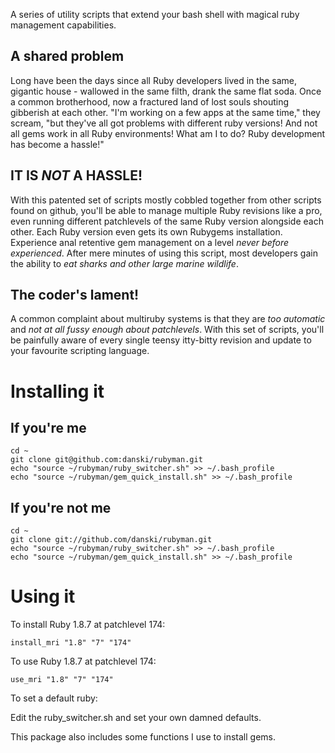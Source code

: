 A series of utility scripts that extend your bash shell with magical ruby management capabilities.

A shared problem
----------------
Long have been the days since all Ruby developers lived in the same, gigantic house - wallowed in the same filth, drank the same flat soda. Once a common brotherhood, now a fractured land of lost souls shouting gibberish at each other. "I'm working on a few apps at the same time," they scream, "but they've all got problems with different ruby versions! And not all gems work in all Ruby environments! What am I to do? Ruby development has become a hassle!"

IT IS _NOT_ A HASSLE!
---------------------
With this patented set of scripts mostly cobbled together from other scripts found on github, you'll be able to manage multiple Ruby revisions like a pro, even running different patchlevels of the same Ruby version alongside each other. Each Ruby version even gets its own Rubygems installation. Experience anal retentive gem management on a level *never before experienced*. After mere minutes of using this script, most developers gain the ability to *eat sharks and other large marine wildlife*.

The coder's lament!
-------------------
A common complaint about multiruby systems is that they are *too automatic* and *not at all fussy enough about patchlevels*. With this set of scripts, you'll be painfully aware of every single teensy itty-bitty revision and update to your favourite scripting language.

Installing it
=============

If you're me
------------
	cd ~
	git clone git@github.com:danski/rubyman.git
	echo "source ~/rubyman/ruby_switcher.sh" >> ~/.bash_profile
	echo "source ~/rubyman/gem_quick_install.sh" >> ~/.bash_profile

If you're not me
----------------
	cd ~
	git clone git://github.com/danski/rubyman.git
	echo "source ~/rubyman/ruby_switcher.sh" >> ~/.bash_profile
	echo "source ~/rubyman/gem_quick_install.sh" >> ~/.bash_profile

Using it
========

To install Ruby 1.8.7 at patchlevel 174:

	install_mri "1.8" "7" "174"
	
To use Ruby 1.8.7 at patchlevel 174:

	use_mri "1.8" "7" "174"
	
To set a default ruby:

Edit the ruby_switcher.sh and set your own damned defaults.

This package also includes some functions I use to install gems.
